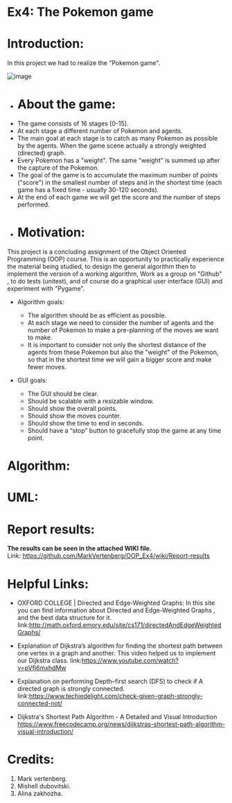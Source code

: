 # Ex4: The Pokemon game

# Introduction:
In this project we had to realize the "Pokemon game".

![image](https://user-images.githubusercontent.com/93255163/148103741-6767c48e-07fc-445c-8319-b2eeab5fbffc.png)

- # About the game:

* The game consists of 16 stages [0-15].
* At each stage a different number of Pokemon and agents.
* The main goal at each stage is to catch as many Pokemon as possible by the agents. When the game scene actually a strongly weighted (directed) graph.
* Every Pokemon has a "weight". The same "weight" is summed up after the capture of the Pokemon.
* The goal of the game is to accumulate the maximum number of points ("score") in the smallest number of steps and in the shortest time (each game has a fixed time - usually 30-120 seconds).
* At the end of each game we will get the score and the number of steps performed.

- # Motivation:
This project is a concluding assignment of the Object Oriented Programming (OOP) course. This is an opportunity to practically experience the material being studied, to design the general algorithm then to implement the version of a working algorithm, Work as a group on "Github" , to do tests (unitest), and of course do a graphical user interface (GUI) and experiment with "Pygame".

 * Algorithm goals: 
 
    - The algorithm should be as efficient as possible.
    - At each stage we need to consider the number of agents and the number of Pokemon to make a pre-planning of the moves we want to make.
    - It is important to consider not only the shortest distance of the agents from these Pokemon but also the "weight" of the Pokemon, so that in the shortest time we will gain a bigger score and make fewer moves.


 * GUI goals:  
 
    - The GUI should be clear.
    - Should be scalable with a resizable window.
    - Should show the overall points.
    - Should show the moves counter.
    - Should show the time to end in seconds.
    - Should have a “stop” button to gracefully stop the game at any time point.

# Algorithm:

# UML:

# Report results:
**The results can be seen in the attached WIKI file.**  
Link: https://github.com/MarkVertenberg/OOP_Ex4/wiki/Report-results

# Helpful Links:

- OXFORD COLLEGE | Directed and Edge-Weighted Graphs: 
In this site you can find information about Directed and Edge-Weighted Graphs , and the best data structure for it.
    link:http://math.oxford.emory.edu/site/cs171/directedAndEdgeWeightedGraphs/

- Explanation of Dijkstra’s algorithm for finding the shortest path between one vertex in a graph and another.
This video helped us to implement our Dijkstra class.
    link:https://www.youtube.com/watch?v=pVfj6mxhdMw

- Explanation on performing Depth–first search (DFS) to check if A directed graph is strongly connected.
    link:https://www.techiedelight.com/check-given-graph-strongly-connected-not/
    
- Dijkstra's Shortest Path Algorithm - A Detailed and Visual Introduction
   https://www.freecodecamp.org/news/dijkstras-shortest-path-algorithm-visual-introduction/
   
# Credits:
1. Mark vertenberg.
2. Mishell dubovitski.
3. Alina zakhozha.
